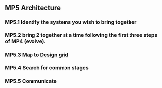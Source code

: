 ## MP5 Architecture

### MP5.1 Identify the systems you wish to bring together

### MP5.2 bring 2 together at a time following the first three steps of MP4 (evolve).

### MP5.3 Map to [Design grid]

### MP5.4 Search for common stages

### MP5.5 Communicate

[Design grid]: /Agile/Concepts/DesignGrid

<!--## Evolutionary Search - similar to AP4...

#### AP5-1 Identify ‘genes’ on other ‘species’ that are closely related to your artefact using ‘comparative biology’

![Step 08](/Agile/img/Methodology/08.PNG)

#### AP5-2 Having mapped the stages then we can then work out the evolution of the artefact

![Step 09](/Agile/img/Methodology/09.PNG)

#### AP5-3 Having mapped the stages then we can then work out the evolution of the artefact
![Step 10](/Agile/img/Methodology/09.PNG) -->
